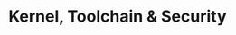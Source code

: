 ---
id: 4
title: Kernel, Toolchain & Security
permalink: /kernel-toolchain-and-security/
image: /assets/images/content/Kernel_Toolchain_Security.png
description: >
    Fundamentals are the technologies that are essential to maintaining
    the health of software.. We want to facilitate the access to
    maintainers, support regression testing, improve compiler technology
    and increase the security across the Arm ecosystem
jumbotron:
    class: theme_banner 
    title: Kernel, Toolchain & Security
    description: >
        Fundamentals are the technologies that are essential to maintaining
        the health of software.. We want to facilitate the access to
        maintainers, support regression testing, improve compiler technology
        and increase the security across the Arm ecosystem
    image: /assets/images/content/Kernel_Toolchain_Security.png
flow:
    - row: container_row
      sections:
       - format: block
         style: text-white 
         item_width: "3"
         block_section_content:
           blocks:
              - title: Kernel, Toolchain & Security Presentation
                image: /assets/images/content/screen_1.jpg
                background_image: true
                style: text-center
                buttons:
                   - title: View
                     url: /about/
              - title: Kernel, Toolchain & Security Video
                image: /assets/images/content/screen_2.jpg
                background_image: true
                style: text-center
                buttons:
                   - title: View
                     url: /about/
              - title: Kernel, Toolchain & Security Blogs
                image: /assets/images/content/screen_3.jpg
                background_image: true
                style: text-center
                buttons:
                   - title: View
                     url: /about/
    - row: container_row
      style: related_projects bg-secondary text-white
      sections:
        - format: title
          title_content:
            size: h2
            text: >
                Related Projects
        - format: custom_include
          source: themes/related_projects.html
    - row: container_row
      style: associated_members
      sections:
        - format: title
          title_content:
            size: h2
            text: >
                Associated Members
        - format: custom_include
          source: themes/associated_members.html
---